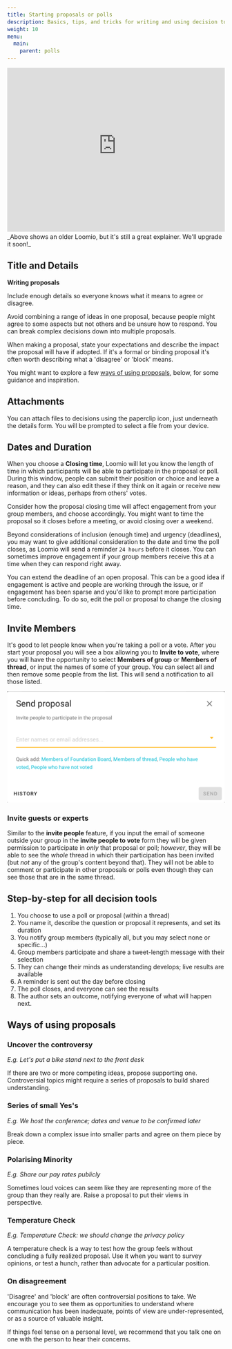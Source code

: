 ```yaml
---
title: Starting proposals or polls
description: Basics, tips, and tricks for writing and using decision tools.
weight: 10
menu:
  main:
    parent: polls
---
```


<iframe width="100%" height="380px" src="https://www.youtube-nocookie.com/embed/ePILBTxgkmE" frameborder="0" allowfullscreen></iframe>
_Above shows an older Loomio, but it's still a great explainer. We'll upgrade it soon!_

## Title and Details

**Writing proposals**

Include enough details so everyone knows what it means to agree or disagree.

Avoid combining a range of ideas in one proposal, because people might agree to some aspects but not others and be unsure how to respond. You can break complex decisions down into multiple proposals.

When making a proposal, state your expectations and describe the impact the proposal will have if adopted. If it's a formal or binding proposal it's often worth describing what a 'disagree' or 'block' means.

You might want to explore a few [ways of using proposals](#ways-of-using-proposals), below, for some guidance and inspiration.

## Attachments

You can attach files to decisions using the paperclip icon, just underneath the details form. You will be prompted to select a file from your device.

## Dates and Duration

When you choose a **Closing time**, Loomio will let you know the length of time in which participants will be able to participate in the proposal or poll. During this window, people can submit their position or choice and leave a reason, and they can also edit these if they think on it again or receive new information or ideas, perhaps from others' votes.

Consider how the proposal closing time will affect engagement from your group members, and choose accordingly. You might want to time the proposal so it closes before a meeting, or avoid closing over a weekend.

Beyond considerations of inclusion (enough time) and urgency (deadlines), you may want to give additional consideration to the date and time the poll closes, as Loomio will send a reminder `24 hours` before it closes. You can sometimes improve engagement if your group members receive this at a time when they can respond right away.

You can extend the deadline of an open proposal. This can be a good idea if engagement is active and people are working through the issue, or if engagement has been sparse and you'd like to prompt more participation before concluding. To do so, edit the poll or proposal to change the closing time.

## Invite Members

It's good to let people know when you're taking a poll or a vote. After you start your proposal you will see a box allowing you to **Invite to vote**, where you will have the opportunity to select **Members of group** or **Members of thread**, or input the names of some of your group. You can select all and then remove some people from the list. This will send a notification to all those listed.

![](invite_people_to_vote_modal.png)

### Invite guests or experts

Similar to the **invite people** feature, if you input the email of someone outside your group in the **invite people to vote** form they will be given permission to participate in _only_ that proposal or poll; _however_, they will be able to see the _whole_ thread in which their participation has been invited (but _not_ any of the group's content beyond that). They will not be able to comment or participate in other proposals or polls even though they can see those that are in the same thread.

## Step-by-step for all decision tools

1. You choose to use a poll or proposal (within a thread)
2. You name it, describe the question or proposal it represents, and set its duration
3. You notify group members (typically all, but you may select none or specific...)
3. Group members participate and share a tweet-length message with their selection
4. They can change their minds as understanding develops; live results are available
5. A reminder is sent out the day before closing
6. The poll closes, and everyone can see the results
7. The author sets an outcome, notifying everyone of what will happen next.

## Ways of using proposals

### Uncover the controversy

_E.g. Let's put a bike stand next to the front desk_

If there are two or more competing ideas, propose supporting one. Controversial topics might require a series of proposals to build shared understanding.

### Series of small Yes's

_E.g. We host the conference; dates and venue to be confirmed later_

Break down a complex issue into smaller parts and agree on them piece by piece.

### Polarising Minority

_E.g. Share our pay rates publicly_

Sometimes loud voices can seem like they are representing more of the group than they really are. Raise a proposal to put their views in perspective.

### Temperature Check

_E.g. Temperature Check: we should change the privacy policy_

A temperature check is a way to test how the group feels without concluding a fully realized proposal. Use it when you want to survey opinions, or test a hunch, rather than advocate for a particular position.

### On disagreement

'Disagree' and 'block' are often controversial positions to take. We encourage you to see them as opportunities to understand where communication has been inadequate, points of view are under-represented, or as a source of valuable insight.

If things feel tense on a personal level, we recommend that you talk one on one with the person to hear their concerns.
